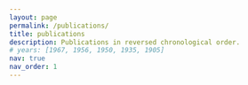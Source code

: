```yaml
---
layout: page
permalink: /publications/
title: publications
description: Publications in reversed chronological order.
# years: [1967, 1956, 1950, 1935, 1905]
nav: true
nav_order: 1
---
```

<!-- _pages/publications.md
<div class="publications">

{%- for y in page.years %}
  <h2 class="year">{{y}}</h2>
  {% bibliography -f papers -q @*[year={{y}}]* %}
{% endfor %}

</div> -->

